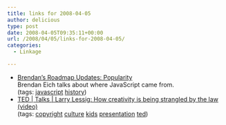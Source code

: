 ```yaml
---
title: links for 2008-04-05
author: delicious
type: post
date: 2008-04-05T09:35:11+00:00
url: /2008/04/05/links-for-2008-04-05/
categories:
  - Linkage

---
```

  * <div>
      <a href="http://weblogs.mozillazine.org/roadmap/archives/2008/04/popularity.html">Brendan&#8217;s Roadmap Updates: Popularity</a>
    </div>
    
    <div>
      Brendan Eich talks about where JavaScript came from.
    </div>
    
    <div>
      (tags: <a href="http://del.icio.us/tazzzzz/javascript">javascript</a> <a href="http://del.icio.us/tazzzzz/history">history</a>)
    </div>

  * <div>
      <a href="http://www.ted.com/talks/view/id/187">TED | Talks | Larry Lessig: How creativity is being strangled by the law (video)</a>
    </div>
    
    <div>
      (tags: <a href="http://del.icio.us/tazzzzz/copyright">copyright</a> <a href="http://del.icio.us/tazzzzz/culture">culture</a> <a href="http://del.icio.us/tazzzzz/kids">kids</a> <a href="http://del.icio.us/tazzzzz/presentation">presentation</a> <a href="http://del.icio.us/tazzzzz/ted">ted</a>)
    </div>